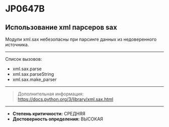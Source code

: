 # JP0647B
## Использование xml парсеров sax
Модули xml.sax небезопасны при парсинге данных из недоверенного источника.


---
Список вызовов:

* xml.sax.parse 
* xml.sax.parseString 
* xml.sax.make_parser

---
> Дополнительная информация:
> <https://docs.python.org/3/library/xml.sax.html>
---
* __Степень критичности:__ СРЕДНЯЯ
* __Достоверность определения:__ ВЫСОКАЯ